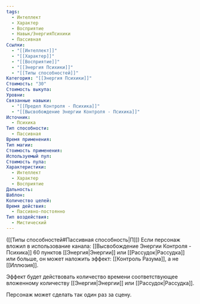 ```yaml
---
tags:
  - Интеллект
  - Характер
  - Восприятие
  - Навык/ЭнергияПсихики
  - Пассивная
Ссылки:
  - "[[Интеллект]]"
  - "[[Характер]]"
  - "[[Восприятие]]"
  - "[[Энергия Психики]]"
  - "[[Типы способностей]]"
Категория: "[[Энергия Психики]]"
Стоимость: "30"
Стоимость выкупа: 
Уровни: 
Связанные навыки:
  - "[[Предел Контроля - Психика]]"
  - "[[Высвобождение Энергии Контроля - Психика]]"
Источник:
  - Психика
Тип способности:
  - Пассивная
Время применения: 
Тип магии: 
Стоимость применения: 
Используемый пул: 
Стоимость пула: 
Характеристики:
  - Интеллект
  - Характер
  - Восприятие
Дальность: 
Шаблон: 
Количество целей: 
Время действия:
  - Пассивно-постоянно
Тип воздействия:
  - Мистический
---
```

([[Типы способностей#Пассивная способность|П]]) Если персонаж вложил в использование канала: [[Высвобождение Энергии Контроля - Психика]] 60 пунктов [[Энергия|Энергии]] или [[Рассудок|Рассудка]] или больше, он может наложить эффект: [[Контроль Разума]], а не [[Иллюзия]]. 

Эффект будет действовать количество времени соответствующее вложенному количеству [[Энергия|Энергии]] или [[Рассудок|Рассудка]].

Персонаж может сделать так один раз за сцену. 